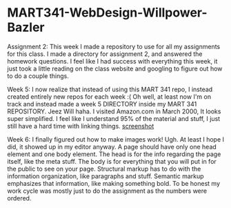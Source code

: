 # MART341-WebDesign-Willpower-Bazler

Assignment 2: This week I made a repository to use for all my assignments for this class. I made a directory for assignment 2, and answered the homework questions. I feel like I had success with everything this week, it just took a little reading on the class website and googling to figure out how to do a couple things.


Week 5: I now realize that instead of using this MART 341 repo, I instead created entirely new repos for each week :( Oh well, at least now I'm on track and instead made a week 5 DIRECTORY inside my MART 341 REPOSITORY. Jeez Will haha. I visited Amazon.com in March 2000, It looks super simplified. I feel like I understand 95% of the material and stuff, I just still have a hard time with linking things.
[screenshot](./assignment-05/images/screenshot.png)

Week 6: I finally figured out how to make images work! Ugh. At least I hope I did, it showed up in my editor anyway.
A page should have only one head element and one body element. The head is for the info regarding the page itself, like the meta stuff. The body is for everything that you will put in for the public to see on your page.
Structural markup has to do with the information organization, like paragraphs and stuff. Semantic markup emphasizes that  information, like making something bold.
To be honest my work cycle was mostly just to do the assignment as the numbers were ordered. 
